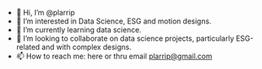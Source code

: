 - 👋 Hi, I’m @plarrip
- 👀 I’m interested in Data Science, ESG and motion designs.
- 🌱 I’m currently learning data science.
- 💞️ I’m looking to collaborate on data science projects, particularly ESG-related and with complex designs.
- 📫 How to reach me: here or thru email plarrip@gmail.com

<!---
plarrip/plarrip is a ✨ special ✨ repository because its `README.md` (this file) appears on your GitHub profile.
You can click the Preview link to take a look at your changes.
--->
